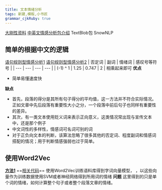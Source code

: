 ```yaml
---
title: 文本情绪分析
tags: 新建,模板,小书匠
grammar_cjkRuby: true
---
```

[大刚性资料][1]
[中英文情感分析包介绍][2]
 TextBlob包
 SnowNLP
## 简单的根据中文的逻辑
[语句规则型情感分析1][3]
[语句规则型情感分析2][4]
|  否定词 |  副词   | 情绪词  | 感叹号等符号  |
| --- | --- | --- | --- |
|  (-1) ^ 1   | 1.25    |   0.747   |  2   |
相乘起来即可
**优点**

 - 简单易懂速度快
 
**缺点**


 - 首先，段落的得分是其所有句子得分的平均值，这一方法并不符合实际情况。正如文章中先后段落有重要性大小之分，一个段落中前后句子也同样有重要性的差异。
 - 其次，有一类文本使用贬义词来表示正向意义，这类情况常出现与宣传文本中，还是那个例子
 - 中文词性的多样性，情感词可名词可别的词
 - 对于正负向文本的判断，该算法忽略了很多其他的否定词、程度副词和情感词搭配的情况；用于判断情感强弱也过于简单。

## 使用Word2Vec
**[方法1][5]**  ==[相关代码][6]== 
使用Word2Vec训练语料库得到字词向量模型， ，以这些向量作为训练数据使用SVM或者神经网络得到所用词的情绪
**问题** 
这里得到的只是单个词的情绪，如何计算整个句子或者整个段落文章的情绪。


  [1]: http://www.jianshu.com/p/60505518d7ee
  [2]: http://www.jianshu.com/p/d50a14541d01
  [3]: http://www.jianshu.com/p/06a4a8e77315
  [4]: http://www.jianshu.com/p/4cfcf1610a73?nomobile=yes
  [5]: http://www.jianshu.com/p/4cfcf1610a73?nomobile=yes
  [6]: http://www.aidnoob.com/suibi/2017/20170502/